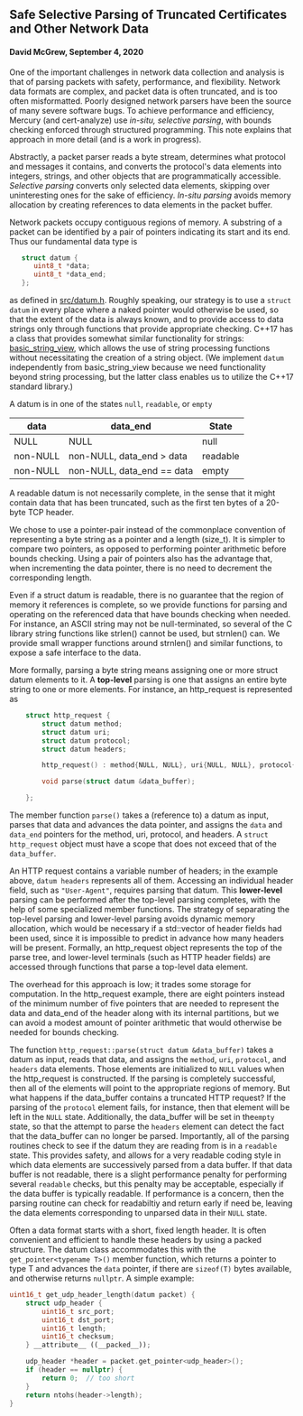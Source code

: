 ## Safe Selective Parsing of Truncated Certificates and Other Network Data
#### David McGrew, September 4, 2020

One of the important challenges in network data collection and analysis is that of parsing packets with safety, performance, and
flexibility.  Network data formats are complex, and packet data is often truncated, and is too often misformatted.  Poorly designed network parsers have been the source of many severe software bugs.  To achieve performance and efficiency, Mercury (and cert-analyze) use *in-situ, selective parsing*, with bounds checking enforced through structured programming.  This note explains that approach in more detail (and is a work in progress).

Abstractly, a packet parser reads a byte stream, determines what protocol and messages it contains, and converts the protocol's data elements into integers, strings, and other objects that are programmatically accessible.  *Selective parsing* converts only
selected data elements, skipping over uninteresting ones for the sake of efficiency.  *In-situ parsing* avoids memory allocation by creating references to data elements in the packet buffer.

Network packets occupy contiguous regions of memory.  A substring of a packet can be identified by a pair of pointers indicating its start and its end.  Thus our fundamental data type is

```c++
   struct datum {
      uint8_t *data;
      uint8_t *data_end;
   };
```

as defined in [src/datum.h](../src/datum.h).  Roughly speaking, our strategy is to use a `struct datum` in every place where a naked
pointer would otherwise be used, so that the extent of the data is always known, and to provide access to data strings only through functions that provide appropriate checking.  C++17 has a class that provides somewhat similar functionality for strings: [basic_string_view](https://en.cppreference.com/w/cpp/string/basic_string_view),  which allows the use of string processing functions without necessitating the creation of a string object.  (We implement `datum` independently from basic_string_view because we need functionality beyond string processing,
but the latter class enables us to utilize the C++17 standard library.)

A datum is in one of the states `null`, `readable`, or `empty`

   data       |   data_end                    |    State
   -----------|-------------------------------|-----------------
   NULL       |   NULL                        |    null
   non-NULL   |   non-NULL, data_end > data   |    readable
   non-NULL   |   non-NULL, data_end == data  |    empty

A readable datum is not necessarily complete, in the sense that it might contain data that has been truncated, such as the first ten bytes of a 20-byte TCP header.

We chose to use a pointer-pair instead of the commonplace convention of representing a byte string as a pointer and a length (size_t).  It is simpler to compare two pointers, as opposed to performing pointer arithmetic before bounds checking.  Using a pair of pointers also has the advantage that, when incrementing the data pointer, there is no need to decrement the corresponding length.

Even if a struct datum is readable, there is no guarantee that the region of memory it references is complete, so we provide functions for parsing and operating on the referenced data that have bounds checking when needed.  For instance, an ASCII string may not be null-terminated, so several of the C library string functions like strlen() cannot be used, but strnlen() can.  We provide small wrapper functions around strnlen() and similar functions, to expose a safe interface to the data.

More formally, parsing a byte string means assigning one or more struct datum elements to it.  A **top-level** parsing is one that
assigns an entire byte string to one or more elements.  For instance, an http_request is represented as

```c++
    struct http_request {
        struct datum method;
        struct datum uri;
        struct datum protocol;
        struct datum headers;

        http_request() : method{NULL, NULL}, uri{NULL, NULL}, protocol{NULL, NULL}, headers{NULL,NULL} {}

        void parse(struct datum &data_buffer);

    };
```

The member function `parse()` takes a (reference to) a datum as input, parses that data and advances the data pointer, and assigns the `data` and `data_end` pointers for the method, uri, protocol, and headers.  A `struct http_request` object must have a scope that does not exceed that of the `data_buffer`.

An HTTP request contains a variable number of headers; in the example above, `datum headers` represents all of them.  Accessing an individual header field, such as `"User-Agent"`, requires parsing that datum.  This **lower-level** parsing can be performed after the top-level parsing completes, with the help of some specialized member functions.  The strategy of separating the top-level parsing and lower-level parsing avoids dynamic memory allocation, which would be necessary if a std::vector of header fields had been used, since it is impossible to predict in advance how many headers will be present. Formally, an http_request object represents the top of the parse tree, and lower-level terminals (such as HTTP header fields) are accessed through functions that parse a top-level data element.

The overhead for this approach is low; it trades some storage for computation.  In the http_request example, there are eight pointers instead of the minimum number of five pointers that are needed to represent the data and data_end of the header along with its internal partitions, but we can avoid a modest amount of pointer arithmetic that would otherwise be needed for bounds checking.

The function `http_request::parse(struct datum &data_buffer)` takes a datum as input, reads that data, and assigns the `method`, `uri`, `protocol`, and `headers` data elements.  Those elements are initialized to `NULL` values when the http_request is constructed.  If the parsing is completely successful, then all of the elements will point to the appropriate regions of memory.  But what happens if the data_buffer contains a truncated HTTP request?  If the parsing of the `protocol` element fails, for instance, then that element will be left in the `NULL` state.  Additionally, the data_buffer will be set in the`empty` state, so that the attempt to parse the `headers` element can detect the fact that the data_buffer can no longer be parsed.  Importantly, all of the parsing routines check to see if the datum they are reading from is in a `readable` state.  This provides safety, and allows for a very readable coding style in which data elements are successively parsed from a data buffer.  If that data buffer is not readable, there is a slight performance penalty for performing several `readable` checks, but this penalty may be acceptable, especially if
the data buffer is typically readable.  If performance is a concern, then the parsing routine can check for readabiltiy and return early if need be, leaving the data elements corresponding to unparsed data in their `NULL` state.

Often a data format starts with a short, fixed length header.   It is often convenient and efficient to handle these headers by using a packed structure.   The datum class accommodates this with the `get_pointer<typename T>()` member function, which returns a pointer to type T and advances the `data` pointer, if there are `sizeof(T)` bytes available, and otherwise returns `nullptr`.   A simple example: 

```c++
uint16_t get_udp_header_length(datum packet) {
    struct udp_header {
        uint16_t src_port;
        uint16_t dst_port;
        uint16_t length;
        uint16_t checksum;
    } __attribute__ ((__packed__));

    udp_header *header = packet.get_pointer<udp_header>();
    if (header == nullptr) {
        return 0;  // too short
    }
    return ntohs(header->length);
}
```

